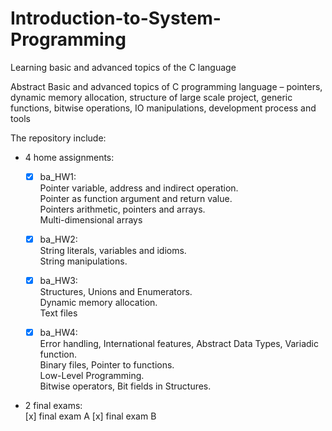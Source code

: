 # Introduction-to-System-Programming
Learning basic and advanced topics of the C language


Abstract
Basic and advanced topics of C programming language – pointers, dynamic
memory allocation, structure of large scale project, generic functions, bitwise operations, IO
manipulations, development process and tools



The repository include:

* 4 home assignments:

  - [x] ba_HW1:
    <br />Pointer variable, address and indirect operation.
    <br />Pointer as function argument and return value.
    <br />Pointers arithmetic, pointers and arrays.
    <br />Multi-dimensional arrays
    
  - [x] ba_HW2:
    <br />String literals, variables and idioms.
    <br />String manipulations.
  

  - [x] ba_HW3:
    <br />Structures, Unions and Enumerators.
    <br />Dynamic memory allocation.
    <br />Text files
  
  
  
  - [x] ba_HW4:
    <br />Error handling, International features, Abstract Data Types, Variadic function.
    <br />Binary files, Pointer to functions.
    <br />Low-Level Programming.
    <br />Bitwise operators, Bit fields in Structures.
        
        
* 2 final exams:    
  [x] final exam A
  [x] final exam B
